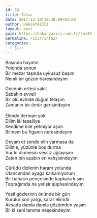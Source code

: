 ```yaml
---
id: 39
title: İnfaz
date: 2017-12-10T19:48:08+03:00
author: HakanYAZICI
layout: post
guid: https://hakanyazici.com.tr/?p=39
permalink: /siir/infaz/
categories:
  - Şiir
---
```

Başında hayatın  
Yolunda sonun  
Bir mezar taşında uykusuz başım  
Nemli bir gözün haresindeyim

Gecenin ertesi vakit  
Sabahın evveli  
Bir ölü evinde düğün telaşım  
Zamanın bir ömür gerisindeyim  
<span id="more-71"></span>  
Elimde derman yok  
Dilim lâl teselliye  
Kendime bile yetmiyor aşım  
Bilmem bu figanın neresindeyim

Devam et sende elin varmasa da  
Dilinle, yüzünle boş durma  
Vur ki dinmesin sessiz ağlayışım  
Zaten bin azabın en vahşisindeyim

Çürüdü dizlerim haram yolunda  
Utancımdan ayağa kalkamıyorum  
Bir baharın pençesinde kapkara kışım  
Toprağımda ne yetişir şüphesindeyim

Yeşil gözlerinin önünde bir gün  
Kurulur son yargı, karar elimdir  
Aksada damla damla gözümden yaşım  
Bil ki seni tanıma neşesindeyim